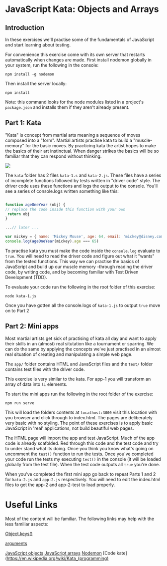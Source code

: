 # JavaScript Kata: Objects and Arrays

## Introduction

In these exercises we'll practise some of the fundamentals of JavaScript and start learning about testing.

For convenience this exercise come with its own server that restarts automatically when changes are made. First install nodemon globally in your system, run the following in the console:

`npm install -g nodemon`

Then install the server locally:

`npm install`

Note: this command looks for the node modules listed in a project's `package.json` and installs them if they aren't already present.

## Part 1:  Kata

"Kata" is concept from martial arts meaning a sequence of moves composed into a "form". Martial artists practise kata to build a "muscle-memory" for the basic moves. By practicing kata the artist hopes to make the basics of their art instinctual. When danger strikes the basics will be so familiar that they can respond  without thinking.

![](https://49.media.tumblr.com/10c948900ec4276131e45047bb3846a4/tumblr_n3005tWnBf1s6my4qo1_500.gif)

The `kata` folder has 2 files `kata-1.s` and `kata-2.js`. These files have a series of incomplete functions followed by tests written in "driver code" style.
The driver code uses these functions and logs the output to the console. You'll see a series of console.logs written something like this:

```js

function ageOneYear (obj) {
// replace the code inside this function with your own
 return obj
}

...// later ...

var mickey = { name: 'Mickey Mouse', age: 64, email: 'mickey@disney.com' }
console.log(ageOneYear(mickey).age === 65)

```
To practise kata you must make the code inside the `console.log` evaluate to `true`. You will need to read the driver code and figure out what it "wants" from the tested functions.
This way we can practise the basics of JavaScript and build up our muscle memory -through reading the driver code, by writing code, and by becoming familiar with Test Driven Development (TDD).

To evaluate your code run the following in the root folder of this exercise:

`node kata-1.js`

Once you have gotten all the console.logs of `kata-1.js` to output `true` move on to Part 2

## Part 2: Mini apps

Most martial artists get sick of practising of kata all day and want to apply their skills in an (almost) real situtation like a tournament or sparring.
We can do the same by applying the concepts we've just practised in an almost real situation of creating and manipulating a simple web page.

The `app/` folder contains HTML and JavaScript files and the `test/` folder contains test files with the driver code.

This exercise is very similar to the kata.
For app-1 you will transform an array of data into `li` elements.

To start the mini apps run the following in the root folder of the exercise:

`npm run serve`

This will load the folders contents at `localhost:3000` visit this location with you browser and click through to index.html.
The pages are deliberately very basic with no styling. The point of these exercises is to apply basic JavaScript in 'real' applications, not build beautiful web pages.

The HTML page will import the app and test JavaScript. Much of the app code is already scafolded. Red through this code and the test code and try to under stand what its doing. Once you think you know what's going on uncomment the `test()` function to run the tests. Once you've completed your code run the tests my executing `test()` in the console (it will be loaded globally from the test file). When the test code outputs all `true` you're done.

When you've completed the first mini app go back to repeat Parts 1 and 2 for `kata-2.js` and `app-2.js` respectively. You will need to edit the index.html files to get the app-2 and app-2-test to load properly.

# Useful Links

Most of the content will be familiar. The following links may help with the less familiar aspects:


[Object.keys()](https://developer.mozilla.org/en-US/docs/Web/JavaScript/Reference/Global_Objects/Object/keys)

[arguments](https://developer.mozilla.org/en-US/docs/Web/JavaScript/Reference/Functions/arguments?redirectlocale=en-US&redirectslug=JavaScript%2FReference%2FFunctions_and_function_scope%2Farguments)

[JavaScript objects](https://developer.mozilla.org/en-US/docs/Web/JavaScript/Reference/Global_Objects/Object)
[JavaScript arrays](https://developer.mozilla.org/en-US/docs/Web/JavaScript/Reference/Global_Objects/Array)
[Nodemon](http://nodemon.io/)
[Code kate](https://en.wikipedia.org/wiki/Kata_(programming)


